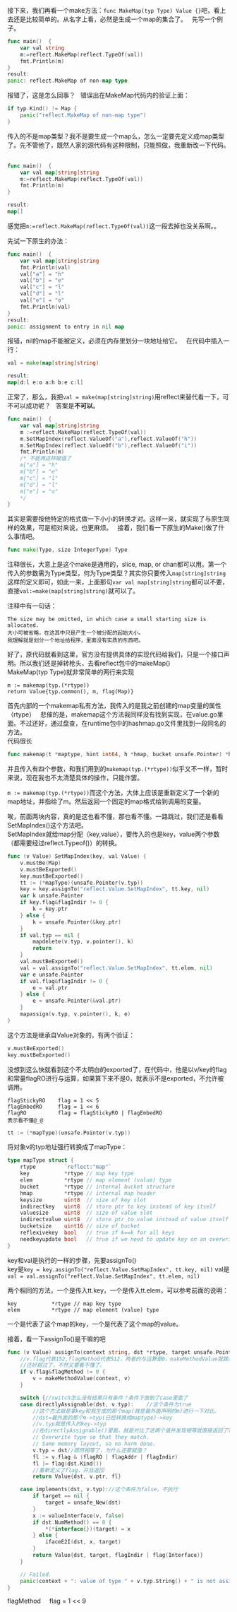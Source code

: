 接下来，我们再看一个make方法：`func MakeMap(typ Type) Value {}`吧，看上去还是比较简单的。从名字上看，必然是生成一个map的集合了。  
先写一个例子。  
```go
func main()  {
	var val string
	m:=reflect.MakeMap(reflect.TypeOf(val))
	fmt.Println(m)
}
result:
panic: reflect.MakeMap of non-map type
```
报错了，这是怎么回事？  
错误出在MakeMap代码内的验证上面：  
```go
if typ.Kind() != Map {
	panic("reflect.MakeMap of non-map type")
}
```
传入的不是map类型？我不是要生成一个map么，怎么一定要先定义成map类型了。先不管他了，既然人家的源代码有这种限制，只能照做，我重新改一下代码。  
```go
func main()  {
	var val map[string]string
	m:=reflect.MakeMap(reflect.TypeOf(val))
	fmt.Println(m)
}

result:
map[]
```
感觉把`m:=reflect.MakeMap(reflect.TypeOf(val))`这一段去掉也没关系啊。。  

先试一下原生的办法：
```go
func main()  {
	var val map[string]string
	fmt.Println(val)
	val["a"] = "h"
	val["b"] = "e"
	val["c"] = "l"
	val["d"] = "l"
	val["e"] = "o"
	fmt.Println(val)
}
result:
panic: assignment to entry in nil map
```
报错，nil的map不能被定义，必须在内存里划分一块地址给它。  
在代码中插入一行：
```go
val = make(map[string]string)

result:
map[d:l e:o a:h b:e c:l]
```
正常了，那么，我把`val = make(map[string]string)`用reflect来替代看一下，可不可以成功呢？  
答案是<b>不可以</b>。

```go
func main()  {
	var val map[string]string
	m :=reflect.MakeMap(reflect.TypeOf(val))
	m.SetMapIndex(reflect.ValueOf("a"),reflect.ValueOf("h"))
	m.SetMapIndex(reflect.ValueOf("b"),reflect.ValueOf("i"))
	fmt.Println(m)
	/* 不能再这样赋值了
	m["a"] = "h"
	m["b"] = "e"
	m["c"] = "l"
	m["d"] = "l"
	m["e"] = "o"
	*/
}
```
其实是需要按他特定的格式做一下小小的转换才对。这样一来，就实现了与原生同样的效果，可是相对来说，也更麻烦。  
接着，我们看一下原生的Make()做了什么事情吧。  

```go
func make(Type, size IntegerType) Type
```
注释很长，大意上是这个make是通用的，slice, map, or chan都可以用。第一个传入的参数需为Type类型，何为Type类型？其实你只要传入`map[string]string`这样的定义即可，如此一来，上面那句`var val map[string]string`都可以不要，直接`val:=make(map[string]string)`就可以了。

注释中有一句话：
```
The size may be omitted, in which case a small starting size is allocated.
大小可被省略，在这其中只是产生一个被分配的起始大小。
我理解就是划分一个地址给程序，里面没有实质的东西吧。
```

好了，原代码就看到这里，官方没有提供具体的实现代码给我们，只是一个接口声明。所以我们还是掉转枪头，去看reflect包中的makeMap()  
MakeMap(typ Type)就非常简单的两行来实现  
```
m := makemap(typ.(*rtype))
return Value{typ.common(), m, flag(Map)}
```	

首先内部的一个makemap私有方法，我传入的是我之前创建的map变量的属性（rtype）  
悲催的是，makemap这个方法我同样没有找到实现，在value.go里面。不过还好，通过盘查，在runtime包中的hashmap.go文件里找到一段同名的方法。  
代码很长
```go
func makemap(t *maptype, hint int64, h *hmap, bucket unsafe.Pointer) *hmap {}
```
并且传入有四个参数，和我们用到的`makemap(typ.(*rtype))`似乎又不一样，暂时来说，现在我也不太清楚具体的操作，只能作罢。  

`m := makemap(typ.(*rtype))`而这个方法，大体上应该是重新定义了一个新的map地址，并指给了m。然后返回一个固定的map格式给到调用的变量。  

唉，前面两块内容，真的是这也看不懂，那也看不懂。一路跳过，我们还是看看SetMapIndex()这个方法吧。  
SetMapIndex就给map分配（key,value），要传入的也是key，value两个参数（都需要经过reflect.Typeof()）的转换。  
```go
func (v Value) SetMapIndex(key, val Value) {
	v.mustBe(Map)
	v.mustBeExported()
	key.mustBeExported()
	tt := (*mapType)(unsafe.Pointer(v.typ))
	key = key.assignTo("reflect.Value.SetMapIndex", tt.key, nil)
	var k unsafe.Pointer
	if key.flag&flagIndir != 0 {
		k = key.ptr
	} else {
		k = unsafe.Pointer(&key.ptr)
	}
	if val.typ == nil {
		mapdelete(v.typ, v.pointer(), k)
		return
	}
	val.mustBeExported()
	val = val.assignTo("reflect.Value.SetMapIndex", tt.elem, nil)
	var e unsafe.Pointer
	if val.flag&flagIndir != 0 {
		e = val.ptr
	} else {
		e = unsafe.Pointer(&val.ptr)
	}
	mapassign(v.typ, v.pointer(), k, e)
}
```
这个方法是继承自Value对象的，有两个验证：
```go
v.mustBeExported()
key.mustBeExported()
```
没想到这么快就看到这个不太明白的exported了，在代码中，他是以v/key的flag和常量flagRO进行与运算，如果算下来不是0，就表示不是exported，不允许被调用。 
```
flagStickyRO    flag = 1 << 5
flagEmbedRO     flag = 1 << 6
flagRO          flag = flagStickyRO | flagEmbedRO
表示看不懂@_@
```
```go
tt := (*mapType)(unsafe.Pointer(v.typ))
```
将对象v的typ地址强行转换成了mapType：

```go
type mapType struct {
	rtype         `reflect:"map"`
	key           *rtype // map key type
	elem          *rtype // map element (value) type
	bucket        *rtype // internal bucket structure
	hmap          *rtype // internal map header
	keysize       uint8  // size of key slot
	indirectkey   uint8  // store ptr to key instead of key itself
	valuesize     uint8  // size of value slot
	indirectvalue uint8  // store ptr to value instead of value itself
	bucketsize    uint16 // size of bucket
	reflexivekey  bool   // true if k==k for all keys
	needkeyupdate bool   // true if we need to update key on an overwrite
}
```

key和val是执行的一样的步骤，先要assignTo()  
key是`key = key.assignTo("reflect.Value.SetMapIndex", tt.key, nil)`
val是`val = val.assignTo("reflect.Value.SetMapIndex", tt.elem, nil)`

两个相同的方法，一个是传入tt.key，一个是传入tt.elem，可以参考前面的说明：
```
key           *rtype // map key type
elem          *rtype // map element (value) type
```
一个是代表了这个map的key，一个是代表了这个map的value。

接着，看一下assignTo()是干嘛的吧
```go
func (v Value) assignTo(context string, dst *rtype, target unsafe.Pointer) Value {
	//v.flag代表152,flagMethod代表512，两者的与运算是0，makeMethodValue就跳过了。
	//还好跳过了，不然又要看不懂了。
	if v.flag&flagMethod != 0 {
		v = makeMethodValue(context, v)
	}

	switch {//switch怎么没有结果只有条件？条件下放到了case里面了
	case directlyAssignable(dst, v.typ):	//这个条件为true
		//这个方法就是拿key和我生成的那个map(就是最外面声明的m)进行一下对比。
		//dst=最外面的那个m->typ(已经转换成maptype)->key
		//v.typ就是传入的key->typ
		//在directlyAssignable()里面，就是对比了这两个值并发现相等就直接返回了True
		// Overwrite type so that they match.
		// Same memory layout, so no harm done.
		v.typ = dst//既然相等了，为什么还要赋值？
		fl := v.flag & (flagRO | flagAddr | flagIndir)
		fl |= flag(dst.Kind())
		//重新定义了flag，并且返回
		return Value{dst, v.ptr, fl}

	case implements(dst, v.typ)://这个条件为false，不执行
		if target == nil {
			target = unsafe_New(dst)
		}
		x := valueInterface(v, false)
		if dst.NumMethod() == 0 {
			*(*interface{})(target) = x
		} else {
			ifaceE2I(dst, x, target)
		}
		return Value{dst, target, flagIndir | flag(Interface)}
	}

	// Failed.
	panic(context + ": value of type " + v.typ.String() + " is not assignable to type " + dst.String())
}
```
flagMethod      flag = 1 << 9
